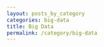 ```yaml
---
layout: posts_by_category
categories: big-data
title: Big Data
permalink: /category/big-data
---
```


